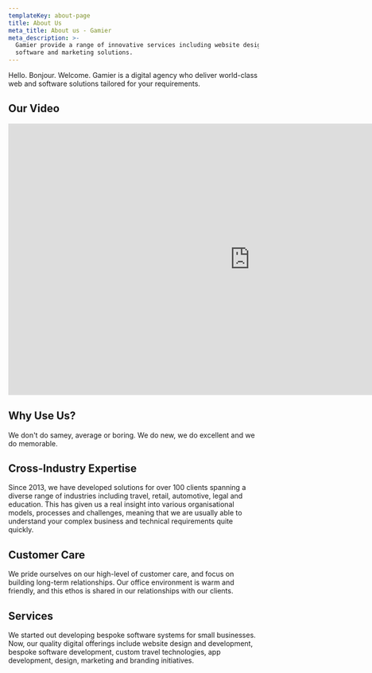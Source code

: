```yaml
---
templateKey: about-page
title: About Us
meta_title: About us - Gamier
meta_description: >-
  Gamier provide a range of innovative services including website design, app,
  software and marketing solutions.
---
```

Hello. Bonjour. Welcome. Gamier is a digital agency who deliver world-class web and software solutions tailored for your requirements. 

## Our Video

<iframe width="971" height="546" src="https://www.youtube.com/embed/busHUh9qCB0" frameborder="0" allow="accelerometer; autoplay; encrypted-media; gyroscope; picture-in-picture" allowfullscreen></iframe>

## Why Use Us?

We don't do samey, average or boring. We do new, we do excellent and we do memorable.

## Cross-Industry Expertise

Since 2013, we have developed solutions for over 100 clients spanning a diverse range of industries including travel, retail, automotive, legal and education. This has given us a real insight into various organisational models, processes and challenges, meaning that we are usually able to understand your complex business and technical requirements quite quickly.

## Customer Care

We pride ourselves on our high-level of customer care, and focus on building long-term relationships. Our office environment is warm and friendly, and this ethos is shared in our relationships with our clients.

## Services

We started out developing bespoke software systems for small businesses. Now, our quality digital offerings include website design and development, bespoke software development, custom travel technologies, app development, design, marketing and branding initiatives.
